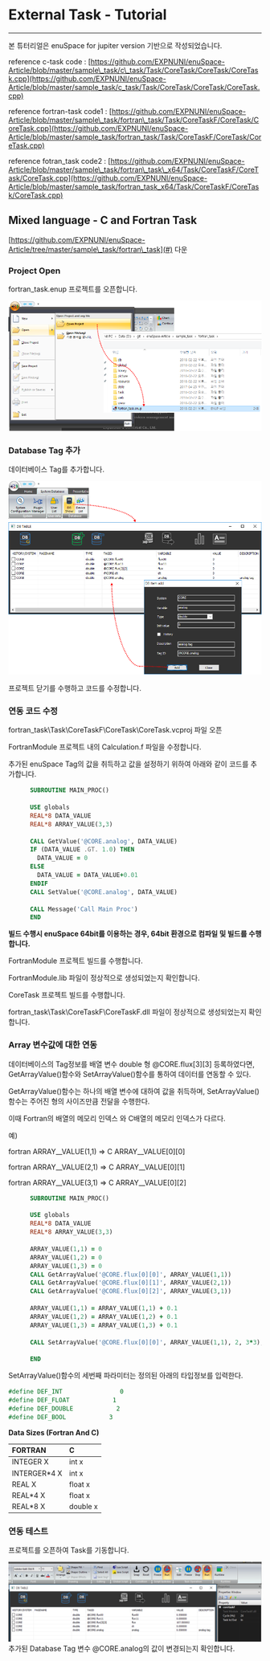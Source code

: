# External Task - Tutorial

---

본 튜터리얼은 enuSpace for jupiter version 기반으로 작성되었습니다.

reference c-task code : [https://github.com/EXPNUNI/enuSpace-Article/blob/master/sample\_task/c\_task/Task/CoreTask/CoreTask/CoreTask.cpp](https://github.com/EXPNUNI/enuSpace-Article/blob/master/sample_task/c_task/Task/CoreTask/CoreTask/CoreTask.cpp)

reference fortran-task code1 : [https://github.com/EXPNUNI/enuSpace-Article/blob/master/sample\_task/fortran\_task/Task/CoreTaskF/CoreTask/CoreTask.cpp](https://github.com/EXPNUNI/enuSpace-Article/blob/master/sample_task/fortran_task/Task/CoreTaskF/CoreTask/CoreTask.cpp)

reference fotran\_task code2 : [https://github.com/EXPNUNI/enuSpace-Article/blob/master/sample\_task/fortran\_task\_x64/Task/CoreTaskF/CoreTask/CoreTask.cpp](https://github.com/EXPNUNI/enuSpace-Article/blob/master/sample_task/fortran_task_x64/Task/CoreTaskF/CoreTask/CoreTask.cpp)

## Mixed language - C and Fortran Task

[https://github.com/EXPNUNI/enuSpace-Article/tree/master/sample\_task/fortran\_task](#) 다운

### Project Open

fortran\_task.enup 프로젝트를 오픈합니다.

![](/assets/externaltask/project_open.png)

### Database Tag 추가

데이터베이스 Tag를 추가합니다.

![](/assets/externaltask/database_add.png)

프로젝트 닫기를 수행하고 코드를 수정합니다.

### 연동 코드 수정

fortran\_task\Task\CoreTaskF\CoreTask\CoreTask.vcproj 파일 오픈

FortranModule 프로젝트 내의 Calculation.f 파일을 수정합니다.

추가된 enuSpace Tag의 값을 취득하고 값을 설정하기 위하여 아래와 같이 코드를 추가합니다.

```fortran
      SUBROUTINE MAIN_PROC()

      USE globals                       
      REAL*8 DATA_VALUE 
      REAL*8 ARRAY_VALUE(3,3)

      CALL GetValue('@CORE.analog', DATA_VALUE)
      IF (DATA_VALUE .GT. 1.0) THEN
        DATA_VALUE = 0
      ELSE
        DATA_VALUE = DATA_VALUE+0.01
      ENDIF
      CALL SetValue('@CORE.analog', DATA_VALUE)      

      CALL Message('Call Main Proc')
      END
```

**빌드 수행시 enuSpace 64bit를 이용하는 경우, 64bit 환경으로 컴파일 및 빌드를 수행합니다.**

FortranModule 프로젝트 빌드를 수행합니다.

FortranModule.lib 파일이 정상적으로 생성되었는지 확인합니다.

CoreTask 프로젝트 빌드를 수행합니다.

fortran\_task\Task\CoreTaskF\CoreTaskF.dll 파일이 정상적으로 생성되었는지 확인합니다.

### Array 변수값에 대한 연동

데이터베이스의 Tag정보를 배열 변수 double 형 @CORE.flux\[3\]\[3\] 등록하였다면, GetArrayValue\(\)함수와 SetArrayValue\(\)함수를 통하여 데이터를 연동할 수 있다.

GetArrayValue\(\)함수는 하나의 배열 변수에 대하여 값을 취득하며, SetArrayValue\(\)함수는 주어진 형의 사이즈만큼 전달을 수행한다.

이때 Fortran의 배열의 메모리 인덱스 와 C배열의 메모리 인덱스가 다르다.

예\)

fortran ARRAY\_\_VALUE\(1,1\)  =&gt; C ARRAY\_\_VALUE\[0\]\[0\]

fortran ARRAY\_\_VALUE\(2,1\)  =&gt; C ARRAY\_\_VALUE\[0\]\[1\]

fortran ARRAY\_\_VALUE\(3,1\)  =&gt; C ARRAY\_\_VALUE\[0\]\[2\]

```fortran
      SUBROUTINE MAIN_PROC()

      USE globals                       
      REAL*8 DATA_VALUE 
      REAL*8 ARRAY_VALUE(3,3)

      ARRAY_VALUE(1,1) = 0
      ARRAY_VALUE(1,2) = 0
      ARRAY_VALUE(1,3) = 0      
      CALL GetArrayValue('@CORE.flux[0][0]', ARRAY_VALUE(1,1))
      CALL GetArrayValue('@CORE.flux[0][1]', ARRAY_VALUE(2,1))
      CALL GetArrayValue('@CORE.flux[0][2]', ARRAY_VALUE(3,1))

      ARRAY_VALUE(1,1) = ARRAY_VALUE(1,1) + 0.1
      ARRAY_VALUE(1,2) = ARRAY_VALUE(1,2) + 0.1
      ARRAY_VALUE(1,3) = ARRAY_VALUE(1,3) + 0.1

      CALL SetArrayValue('@CORE.flux[0][0]', ARRAY_VALUE(1,1), 2, 3*3);

      END
```

SetArrayValue\(\)함수의 세번째 파라미터는 정의된 아래의 타입정보를 입력한다.

```fortran
#define DEF_INT                0
#define DEF_FLOAT            1
#define DEF_DOUBLE            2
#define DEF_BOOL            3
```

**Data Sizes \(Fortran And C\)**

| FORTRAN | C |
| :--- | :--- |
| INTEGER X | int x |
| INTERGER\*4 X | int x |
| REAL X | float x |
| REAL\*4 X | float x |
| REAL\*8 X | double x |

### 연동 테스트

프로젝트를 오픈하여 Task를 기동합니다.

![](/assets/externaltask/test.png)추가된 Database Tag 변수 @CORE.analog의 값이 변경되는지 확인합니다.

